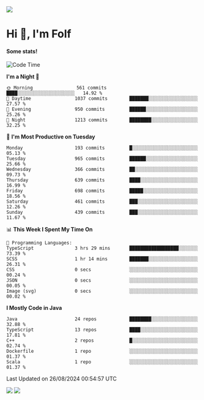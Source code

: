 <img src="https://komarev.com/ghpvc/?username=itsfolf"/>
<h1>Hi 👋, I'm Folf</h1>


#### Some stats!
<!--START_SECTION:waka-->
![Code Time](http://img.shields.io/badge/Code%20Time-2%2C280%20hrs%2055%20mins-blue)

**I'm a Night 🦉** 

```text
🌞 Morning                561 commits         ████░░░░░░░░░░░░░░░░░░░░░   14.92 % 
🌆 Daytime                1037 commits        ███████░░░░░░░░░░░░░░░░░░   27.57 % 
🌃 Evening                950 commits         ██████░░░░░░░░░░░░░░░░░░░   25.26 % 
🌙 Night                  1213 commits        ████████░░░░░░░░░░░░░░░░░   32.25 % 
```
📅 **I'm Most Productive on Tuesday** 

```text
Monday                   193 commits         █░░░░░░░░░░░░░░░░░░░░░░░░   05.13 % 
Tuesday                  965 commits         ██████░░░░░░░░░░░░░░░░░░░   25.66 % 
Wednesday                366 commits         ██░░░░░░░░░░░░░░░░░░░░░░░   09.73 % 
Thursday                 639 commits         ████░░░░░░░░░░░░░░░░░░░░░   16.99 % 
Friday                   698 commits         █████░░░░░░░░░░░░░░░░░░░░   18.56 % 
Saturday                 461 commits         ███░░░░░░░░░░░░░░░░░░░░░░   12.26 % 
Sunday                   439 commits         ███░░░░░░░░░░░░░░░░░░░░░░   11.67 % 
```


📊 **This Week I Spent My Time On** 

```text
💬 Programming Languages: 
TypeScript               3 hrs 29 mins       ██████████████████░░░░░░░   73.39 % 
SCSS                     1 hr 14 mins        ███████░░░░░░░░░░░░░░░░░░   26.31 % 
CSS                      0 secs              ░░░░░░░░░░░░░░░░░░░░░░░░░   00.24 % 
JSON                     0 secs              ░░░░░░░░░░░░░░░░░░░░░░░░░   00.05 % 
Image (svg)              0 secs              ░░░░░░░░░░░░░░░░░░░░░░░░░   00.02 % 
```

**I Mostly Code in Java** 

```text
Java                     24 repos            ████████░░░░░░░░░░░░░░░░░   32.88 % 
TypeScript               13 repos            ████░░░░░░░░░░░░░░░░░░░░░   17.81 % 
C++                      2 repos             █░░░░░░░░░░░░░░░░░░░░░░░░   02.74 % 
Dockerfile               1 repo              ░░░░░░░░░░░░░░░░░░░░░░░░░   01.37 % 
Scala                    1 repo              ░░░░░░░░░░░░░░░░░░░░░░░░░   01.37 % 
```




 Last Updated on 26/08/2024 00:54:57 UTC
<!--END_SECTION:waka-->
<a src="https://discord.com/users/1090088995976925305"><img src="https://lanyard-profile-readme.vercel.app/api/1090088995976925305"/></a></td> 
<img src="https://hit.yhype.me/github/profile?user_id=9268058"/>
